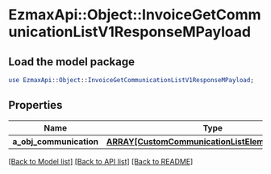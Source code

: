 # EzmaxApi::Object::InvoiceGetCommunicationListV1ResponseMPayload

## Load the model package
```perl
use EzmaxApi::Object::InvoiceGetCommunicationListV1ResponseMPayload;
```

## Properties
Name | Type | Description | Notes
------------ | ------------- | ------------- | -------------
**a_obj_communication** | [**ARRAY[CustomCommunicationListElementResponse]**](CustomCommunicationListElementResponse.md) |  | 

[[Back to Model list]](../README.md#documentation-for-models) [[Back to API list]](../README.md#documentation-for-api-endpoints) [[Back to README]](../README.md)



